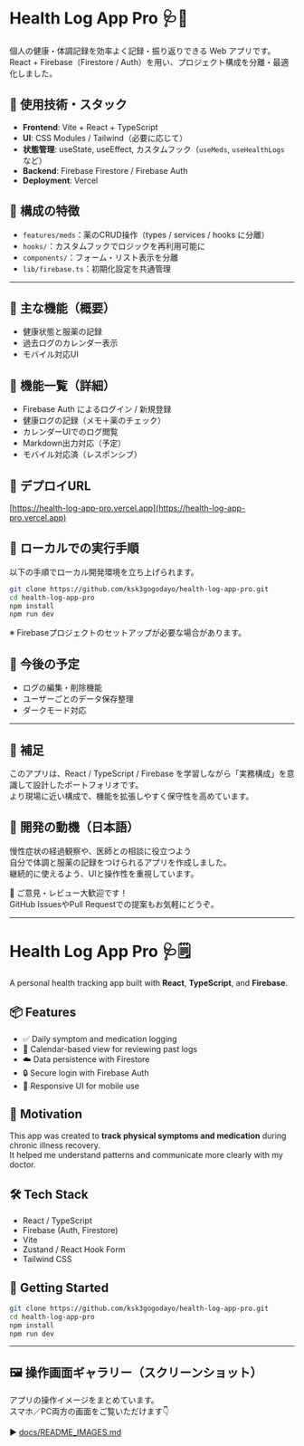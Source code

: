 # Health Log App Pro 🩺🌸


個人の健康・体調記録を効率よく記録・振り返りできる Web アプリです。  
React + Firebase（Firestore / Auth）を用い、プロジェクト構成を分離・最適化しました。

## 🔧 使用技術・スタック

- **Frontend**: Vite + React + TypeScript
- **UI**: CSS Modules / Tailwind（必要に応じて）
- **状態管理**: useState, useEffect, カスタムフック（`useMeds`, `useHealthLogs` など）
- **Backend**: Firebase Firestore / Firebase Auth
- **Deployment**: Vercel

## 📁 構成の特徴

- `features/meds`：薬のCRUD操作（types / services / hooks に分離）
- `hooks/`：カスタムフックでロジックを再利用可能に
- `components/`：フォーム・リスト表示を分離
- `lib/firebase.ts`：初期化設定を共通管理

---

## 📝 主な機能（概要）

- 健康状態と服薬の記録
- 過去ログのカレンダー表示
- モバイル対応UI

## 🚀 機能一覧（詳細）

- Firebase Auth によるログイン / 新規登録
- 健康ログの記録（メモ＋薬のチェック）
- カレンダーUIでのログ閲覧
- Markdown出力対応（予定）
- モバイル対応済（レスポンシブ）

## 🔗 デプロイURL

[https://health-log-app-pro.vercel.app](https://health-log-app-pro.vercel.app)

## 🚀 ローカルでの実行手順

以下の手順でローカル開発環境を立ち上げられます。

```bash
git clone https://github.com/ksk3gogodayo/health-log-app-pro.git
cd health-log-app-pro
npm install
npm run dev
```

※ Firebaseプロジェクトのセットアップが必要な場合があります。

## 📌 今後の予定

- ログの編集・削除機能
- ユーザーごとのデータ保存整理
- ダークモード対応

---

## 🙌 補足

このアプリは、React / TypeScript / Firebase を学習しながら「実務構成」を意識して設計したポートフォリオです。  
より現場に近い構成で、機能を拡張しやすく保守性を高めています。

## 🎯 開発の動機（日本語）

慢性症状の経過観察や、医師との相談に役立つよう  
自分で体調と服薬の記録をつけられるアプリを作成しました。  
継続的に使えるよう、UIと操作性を重視しています。

📣 ご意見・レビュー大歓迎です！  
GitHub IssuesやPull Requestでの提案もお気軽にどうぞ。

---

# Health Log App Pro 🩺🗒️

A personal health tracking app built with **React**, **TypeScript**, and **Firebase**.

## 📦 Features

- ✅ Daily symptom and medication logging  
- 📅 Calendar-based view for reviewing past logs  
- ☁️ Data persistence with Firestore  
- 🔒 Secure login with Firebase Auth  
- 📱 Responsive UI for mobile use
  
## 🧠 Motivation

This app was created to **track physical symptoms and medication** during chronic illness recovery.  
It helped me understand patterns and communicate more clearly with my doctor.

## 🛠️ Tech Stack

- React / TypeScript  
- Firebase (Auth, Firestore)  
- Vite  
- Zustand / React Hook Form  
- Tailwind CSS  

## 🚀 Getting Started

```bash
git clone https://github.com/ksk3gogodayo/health-log-app-pro.git
cd health-log-app-pro
npm install
npm run dev
```

---

## 🖼 操作画面ギャラリー（スクリーンショット）

アプリの操作イメージをまとめています。  
スマホ／PC両方の画面をご覧いただけます👇

▶️ [docs/README_IMAGES.md](./docs/README_IMAGES.md)
